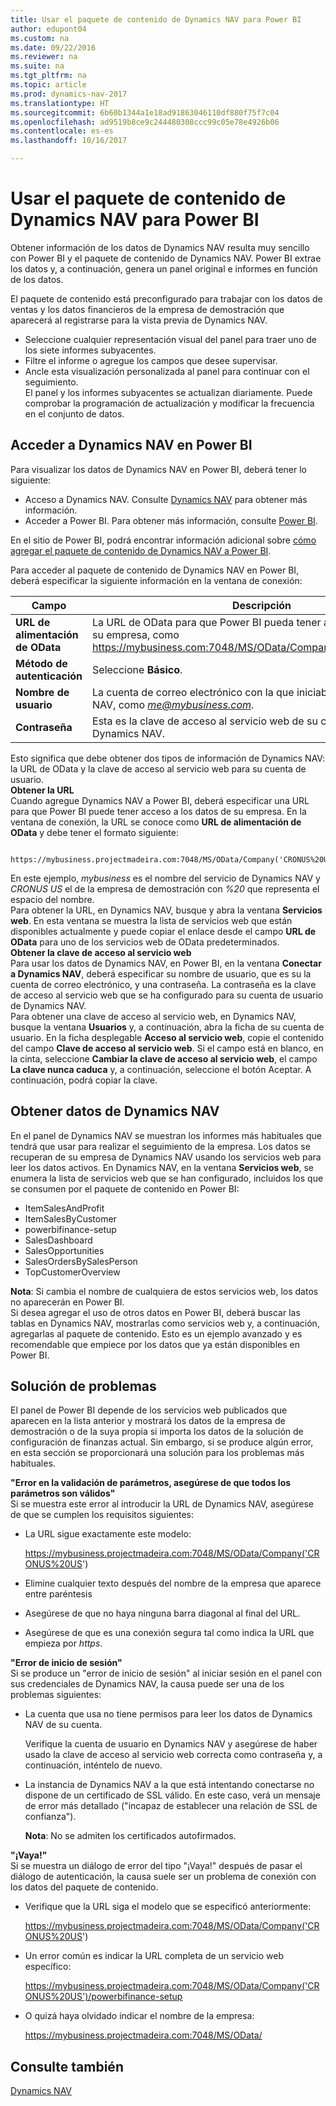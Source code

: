 ```yaml
---
title: Usar el paquete de contenido de Dynamics NAV para Power BI
author: edupont04
ms.custom: na
ms.date: 09/22/2016
ms.reviewer: na
ms.suite: na
ms.tgt_pltfrm: na
ms.topic: article
ms.prod: dynamics-nav-2017
ms.translationtype: HT
ms.sourcegitcommit: 6b60b1344a1e18ad91863046110df880f75f7c04
ms.openlocfilehash: ad9519b8ce9c244480308ccc99c05e78e4926b06
ms.contentlocale: es-es
ms.lasthandoff: 10/16/2017

---
```


# <a name="using-the-dynamics-nav-content-pack-for-power-bi"></a>Usar el paquete de contenido de Dynamics NAV para Power BI
Obtener información de los datos de Dynamics NAV resulta muy sencillo con Power BI y el paquete de contenido de Dynamics NAV. Power BI extrae los datos y, a continuación, genera un panel original e informes en función de los datos.  

El paquete de contenido está preconfigurado para trabajar con los datos de ventas y los datos financieros de la empresa de demostración que aparecerá al registrarse para la vista previa de Dynamics NAV.  

- Seleccione cualquier representación visual del panel para traer uno de los siete informes subyacentes.  
- Filtre el informe o agregue los campos que desee supervisar.  
- Ancle esta visualización personalizada al panel para continuar con el seguimiento.  
El panel y los informes subyacentes se actualizan diariamente. Puede comprobar la programación de actualización y modificar la frecuencia en el conjunto de datos.  

## <a name="accessing-dynamics-nav-in-power-bi"></a>Acceder a Dynamics NAV en Power BI
Para visualizar los datos de Dynamics NAV en Power BI, deberá tener lo siguiente:  

- Acceso a Dynamics NAV. Consulte [Dynamics NAV](http://go.microsoft.com/fwlink/?LinkID=759714) para obtener más información.  
- Acceder a Power BI. Para obtener más información, consulte [Power BI](https://powerbi.microsoft.com).

En el sitio de Power BI, podrá encontrar información adicional sobre [cómo agregar el paquete de contenido de Dynamics NAV a Power BI](http://go.microsoft.com/fwlink/?LinkID=760850).  

Para acceder al paquete de contenido de Dynamics NAV en Power BI, deberá especificar la siguiente información en la ventana de conexión:

| Campo       | Descripción              |
|-------------|--------------------------|
|**URL de alimentación de OData**|La URL de OData para que Power BI pueda tener acceso a los datos de su empresa, como https://mybusiness.com:7048/MS/OData/Company('CRONUS%20US').|
|**Método de autenticación**|Seleccione **Básico**.|
|**Nombre de usuario**|La cuenta de correo electrónico con la que iniciaba sesión en Dynamics NAV, como *me@mybusiness.com*.|
|**Contraseña**|Esta es la clave de acceso al servicio web de su cuenta de usuario de Dynamics NAV.|

Esto significa que debe obtener dos tipos de información de Dynamics NAV: la URL de OData y la clave de acceso al servicio web para su cuenta de usuario.  
**Obtener la URL**  
Cuando agregue Dynamics NAV a Power BI, deberá especificar una URL para que Power BI puede tener acceso a los datos de su empresa. En la ventana de conexión, la URL se conoce como **URL de alimentación de OData** y debe tener el formato siguiente:

         https://mybusiness.projectmadeira.com:7048/MS/OData/Company('CRONUS%20US')  
En este ejemplo, *mybusiness* es el nombre del servicio de Dynamics NAV y *CRONUS US* el de la empresa de demostración con *%20* que representa el espacio del nombre.   
Para obtener la URL, en Dynamics NAV, busque y abra la ventana **Servicios web**. En esta ventana se muestra la lista de servicios web que están disponibles actualmente y puede copiar el enlace desde el campo **URL de OData** para uno de los servicios web de OData predeterminados.  
**Obtener la clave de acceso al servicio web**  
Para usar los datos de Dynamics NAV, en Power BI, en la ventana **Conectar a Dynamics NAV**, deberá especificar su nombre de usuario, que es su la cuenta de correo electrónico, y una contraseña. La contraseña es la clave de acceso al servicio web que se ha configurado para su cuenta de usuario de Dynamics NAV.  
Para obtener una clave de acceso al servicio web, en Dynamics NAV, busque la ventana **Usuarios** y, a continuación, abra la ficha de su cuenta de usuario. En la ficha desplegable **Acceso al servicio web**, copie el contenido del campo **Clave de acceso al servicio web**. Si el campo está en blanco, en la cinta, seleccione **Cambiar la clave de acceso al servicio web**, el campo **La clave nunca caduca** y, a continuación, seleccione el botón Aceptar. A continuación, podrá copiar la clave.  

## <a name="getting-data-from-dynamics-nav"></a>Obtener datos de Dynamics NAV
En el panel de Dynamics NAV se muestran los informes más habituales que tendrá que usar para realizar el seguimiento de la empresa. Los datos se recuperan de su empresa de Dynamics NAV usando los servicios web para leer los datos activos. En Dynamics NAV, en la ventana **Servicios web**, se enumera la lista de servicios web que se han configurado, incluidos los que se consumen por el paquete de contenido en Power BI:  

- ItemSalesAndProfit  
- ItemSalesByCustomer  
- powerbifinance-setup  
- SalesDashboard  
- SalesOpportunities  
- SalesOrdersBySalesPerson  
- TopCustomerOverview  

**Nota**: Si cambia el nombre de cualquiera de estos servicios web, los datos no aparecerán en Power BI.  
Si desea agregar el uso de otros datos en Power BI, deberá buscar las tablas en Dynamics NAV, mostrarlas como servicios web y, a continuación, agregarlas al paquete de contenido. Esto es un ejemplo avanzado y es recomendable que empiece por los datos que ya están disponibles en Power BI.  

## <a name="troubleshooting"></a>Solución de problemas
El panel de Power BI depende de los servicios web publicados que aparecen en la lista anterior y mostrará los datos de la empresa de demostración o de la suya propia si importa los datos de la solución de configuración de finanzas actual. Sin embargo, si se produce algún error, en esta sección se proporcionará una solución para los problemas más habituales.  

**"Error en la validación de parámetros, asegúrese de que todos los parámetros son válidos"**  
Si se muestra este error al introducir la URL de Dynamics NAV, asegúrese de que se cumplen los requisitos siguientes:  

- La URL sigue exactamente este modelo:

    https://mybusiness.projectmadeira.com:7048/MS/OData/Company('CRONUS%20US')  
- Elimine cualquier texto después del nombre de la empresa que aparece entre paréntesis  
- Asegúrese de que no haya ninguna barra diagonal al final del URL.  
- Asegúrese de que es una conexión segura tal como indica la URL que empieza por *https*.  


**"Error de inicio de sesión"**  
Si se produce un "error de inicio de sesión" al iniciar sesión en el panel con sus credenciales de Dynamics NAV, la causa puede ser una de los problemas siguientes:

* La cuenta que usa no tiene permisos para leer los datos de Dynamics NAV de su cuenta.

    Verifique la cuenta de usuario en Dynamics NAV y asegúrese de haber usado la clave de acceso al servicio web correcta como contraseña y, a continuación, inténtelo de nuevo.  
* La instancia de Dynamics NAV a la que está intentando conectarse no dispone de un certificado de SSL válido. En este caso, verá un mensaje de error más detallado ("incapaz de establecer una relación de SSL de confianza").

    **Nota**: No se admiten los certificados autofirmados.  


**"¡Vaya!"**  
Si se muestra un diálogo de error del tipo "¡Vaya!" después de pasar el diálogo de autenticación, la causa suele ser un problema de conexión con los datos del paquete de contenido.

* Verifique que la URL siga el modelo que se especificó anteriormente:

    https://mybusiness.projectmadeira.com:7048/MS/OData/Company('CRONUS%20US')  
* Un error común es indicar la URL completa de un servicio web específico:

    https://mybusiness.projectmadeira.com:7048/MS/OData/Company('CRONUS%20US')/powerbifinance-setup  
* O quizá haya olvidado indicar el nombre de la empresa:

    https://mybusiness.projectmadeira.com:7048/MS/OData/  


## <a name="see-also"></a>Consulte también
[Dynamics NAV](across-get-started.md)  

